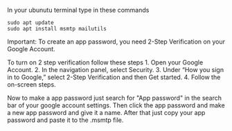In your ubunutu terminal type in these commands

	sudo apt update
	sudo apt install msmtp mailutils

Important: To create an app password, you need 2-Step Verification on your Google Account.

To turn on 2 step verification follow these steps
	1. Open your Google Account.
	2. In the navigation panel, select Security.
	3. Under “How you sign in to Google,” select 2-Step Verification and then Get started.
	4. Follow the on-screen steps.

Now to make a app password just search for "App password" in the search bar of your google account settings. Then click the app password and make a new app password and give it a name. After that just copy your app password and paste it to the .msmtp file. 
